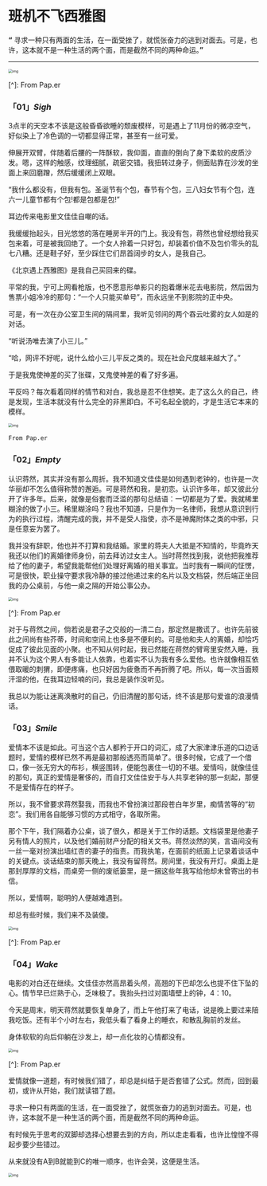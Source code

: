 # 班机不飞西雅图

**“** 寻求一种只有两面的生活，在一面受挫了，就慌张奋力的逃到对面去。可是，也许，这本就不是一种生活的两个面，而是截然不同的两种命运。**”**



------





<img src="_images/640.jpeg" alt="img" style="zoom:50%;" />

[^]: From Pap.er



### **「01」*Sigh***



3点半的天空本不该是这般昏昏欲睡的颓废模样，可是遇上了11月份的微凉空气，好似染上了冷色调的一切都显得正常，甚至有一丝可爱。

伸展开双臂，伴随着后腰的一阵酥软，我仰面，直直的倒向了身下柔软的皮质沙发。嗯，这样的触感，纹理细腻，疏密交错。我扭转过身子，侧面贴靠在沙发的坐面上来回磨蹭，然后缓缓闭上双眼。

“我什么都没有，但我有包。圣诞节有个包，春节有个包，三八妇女节有个包，连六一儿童节都有个包!都是包都是包!”

耳边传来电影里文佳佳自嘲的话。

我缓缓抬起头，目光悠悠的落在睡房半开的门上。我没有包，蒋然也曾经想给我买包来着，可是被我回绝了。一个女人拎着一只好包，却装着价值不及包价零头的乱七八糟。还是鞋子好，至少踩住它们昂首阔步的女人，是我自己。

《北京遇上西雅图》是我自己买回来的碟。

平常的我，宁可上网看枪版，也不愿意形单影只的抱着爆米花去电影院，然后因为售票小姐冷冷的那句：“一个人只能买单号”，而永远坐不到影院的正中央。

可是，有一次在办公室卫生间的隔间里，我听见邻间的两个吞云吐雾的女人如是的对话。

“听说汤唯去演了小三儿。”

“哈，网评不好呢，说什么给小三儿平反之类的。现在社会尺度越来越大了。”

于是我鬼使神差的买了张碟，又鬼使神差的看了好多遍。

平反吗？每次看着同样的情节和对白，我总是忍不住想笑。走了这么久的自己，终是发现，生活本就没有什么完全的非黑即白。不可名起全貌的，才是生活它本来的模样。





<img src="_images/640-20200206130529827.jpeg" alt="img" style="zoom:50%;" />

`From Pap.er`

### **「02」*Empty***



认识蒋然，其实并没有那么周折。我不知道文佳佳是如何遇到老钟的，也许是一次华丽却不怎么值得称赞的邂逅。可是蒋然和我，是初恋。认识许多年，却又彼此分开了许多年。后来，就像是俗套而泛滥的那句总结语：一切都是为了爱。我就稀里糊涂的做了小三。稀里糊涂吗？我也不知道，只是作为一名律师，我想从意识到行为的执行过程，清醒完成的我，并不是受人指使，亦不是神魔附体之类的中邪，只是任意妄为罢了。

我并没有辞职，他也并不打算和我结婚。家里的蒋夫人大抵是不知情的，毕竟昨天我还以他们的离婚律师身份，前去拜访过女主人。当时蒋然找到我，说他把我推荐给了他的妻子，希望我能帮他们处理好离婚的相关事宜。当时我有一瞬间的怔愣，可是很快，职业操守要求我冷静的接过他递过来的名片以及文档袋，然后端正坐回我的办公桌前，与他一桌之隔的开始公事公办。



<img src="_images/640-20200206132556451.jpeg" alt="img" style="zoom:50%;" />

[^]: From Pap.er



对于与蒋然之间，倘若说是君子之交般的一清二白，那定然是撒谎了。也许先前彼此之间尚有些芥蒂，时间和空间上也多是不便利的。可是他和夫人的离婚，却恰巧促成了彼此见面的小聚。也不知从何时起，我已然能在蒋然的臂弯里安然入睡，我并不认为这个男人有多能让人依靠，也着实不认为我有多么爱他。也许就像相互依偎取暖的刺猬，即便疼痛，也只好因为疲惫而不再折腾了吧。所以，每一次当面颊汗湿的他，在我耳边轻喃的问，我总是装作没听见。

我总以为能让迷离涣散时的自己，仍旧清醒的那句话，终不该是那句爱谁的浪漫情话。





### **「03」*Smile***



爱情本不该是如此。可当这个古人都矜于开口的词汇，成了大家津津乐道的口边话题时，爱情的模样已然不再是最初那般透亮而简单了。很多时候，它成了一个借口，像一张无穷大的布衫，横竖围转，便能包裹住一切的不堪。爱情吗，就像佳佳的那句，真正的爱情是奢侈的，而自打文佳佳安于与人共享老钟的那一刻起，那便不是爱情存在的样子。

所以，我不曾要求蒋然娶我，而我也不曾扮演过那段苍白年岁里，痴情苦等的“初恋”。我们用各自能够习惯的方式相守，各取所需。

那个下午，我们隔着办公桌，谈了很久，都是关于工作的话题。文档袋里是他妻子另有情人的照片，以及他们婚前财产分配的相关文书。蒋然淡然的笑，言语间没有一丝一毫对扮演出墙红杏的妻子的指责。而我执笔，在面前的纸面上记录着谈话中的关键点。谈话结束的那天晚上，我没有留蒋然。房间里，我没有开灯。桌面上是那封厚厚的文档，而桌旁一侧的废纸篓里，是一捆这些年我写给他却未曾寄出的书信。

所以，爱情啊，聪明的人便越难遇到。

却总有些时候，我们来不及装傻。





<img src="_images/640-20200206132342176.jpeg" alt="img" style="zoom:50%;" />

[^]: From Pap.er





### **「04」*Wake***



电影的对白还在继续。文佳佳亦然高昂着头颅，高翘的下巴却怎么也提不住下坠的心。情节早已烂熟于心，乏味极了。我抬头扫过对面墙壁上的钟，4：10。

今天是周末，明天蒋然就要恢复单身了，而上午他打来了电话，说是晚上要过来陪我吃饭。还有半个小时左右，我低头看了看身上的睡衣，和散乱胸前的发丝。

身体软软的向后仰躺在沙发上，却一点化妆的心情都没有。



<img src="_images/640-20200206130653694.jpeg" alt="img" style="zoom:50%;" />

[^]: From Pap.er



爱情就像一道题，有时候我们错了，却总是纠结于是否套错了公式。然而，回到最初，或许从开始，我们就读错了题。

寻求一种只有两面的生活，在一面受挫了，就慌张奋力的逃到对面去。可是，也许，这本就不是一种生活的两个面，而是截然不同的两种命运。

有时候先于思考的双脚却选择心想要去到的方向，所以走走看看，也许比惶惶不得起步要少些错过。

从来就没有A到B就能到C的唯一顺序，也许会哭，这便是生活。





<img src="_images/640-20200206132359030.jpeg" alt="img" style="zoom:50%;" />









